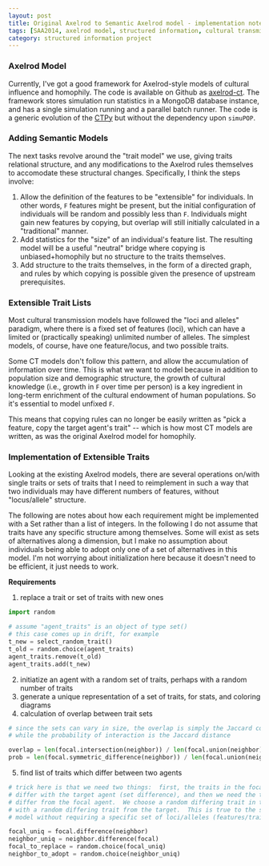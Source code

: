 ```yaml
---
layout: post
title: Original Axelrod to Semantic Axelrod model - implementation notes
tags: [SAA2014, axelrod model, structured information, cultural transmission, experiments,  experiment-semanticaxelrod]
category: structured information project
---
```


### Axelrod Model ###

Currently, I've got a good framework for Axelrod-style models of cultural influence and homophily.  The code is available on Github as [axelrod-ct](https://github.com/mmadsen/axelrod-ct).  The framework stores simulation run statistics in a MongoDB database instance, and has a single simulation running and a parallel batch runner.  The code is a generic evolution of the [CTPy](https://github.com/mmadsen/ctpy) but without the dependency upon `simuPOP`.  

### Adding Semantic Models ###

The next tasks revolve around the "trait model" we use, giving traits relational structure, and any modifications to the Axelrod rules themselves to accomodate these structural changes.  Specifically, I think the steps involve:

1.  Allow the definition of the features to be "extensible" for individuals.  In other words, `F` features might be present, but the initial configuration of individuals will be random and possibly less than `F`.  Individuals might gain new features by copying, but overlap will still initially calculated in a "traditional" manner.  
1.  Add statistics for the "size" of an individual's feature list.  The resulting model will be a useful "neutral" bridge where copying is unbiased+homophily but no structure to the traits themselves.  
1.  Add structure to the traits themselves, in the form of a directed graph, and rules by which copying is possible given the presence of upstream prerequisites.  


### Extensible Trait Lists ###

Most cultural transmission models have followed the "loci and alleles" paradigm, where there is a fixed set of features (loci), which can have a limited or (practically speaking) unlimited number of alleles.  The simplest models, of course, have one feature/locus, and two possible traits.  

Some CT models don't follow this pattern, and allow the accumulation of information over time.  This is what we want to model because in addition to population size and demographic structure, the growth of cultural knowledge (i.e., growth in `F` over time per person) is a key ingredient in long-term enrichment of the cultural endowment of human populations.  So it's essential to model unfixed `F`.  

This means that copying rules can no longer be easily written as "pick a feature, copy the target agent's trait" -- which is how most CT models are written, as was the original Axelrod model for homophily.  

### Implementation of Extensible Traits ###

Looking at the existing Axelrod models, there are several operations on/with single traits or sets of traits that I need to reimplement in such a way that two individuals may have different numbers of features, without "locus/allele" structure. 

The following are notes about how each requirement might be implemented with a Set rather than a list of integers.  In the following I do not assume that traits have any specific structure among themselves.  Some will exist as sets of alternatives along a dimension, but I make no assumption about individuals being able to adopt only one of a set of alternatives in this model.  I'm not worrying about initialization here because it doesn't need to be efficient, it just needs to work.  

**Requirements**

1. replace a trait or set of traits with new ones


```python
import random

# assume "agent_traits" is an object of type set()
# this case comes up in drift, for example
t_new = select_random_trait()
t_old = random.choice(agent_traits)
agent_traits.remove(t_old)
agent_traits.add(t_new)
```

2.  initiatize an agent with a random set of traits, perhaps with a random number of traits
3.  generate a unique representation of a set of traits, for stats, and coloring diagrams
4.  calculation of overlap between trait sets

```python
# since the sets can vary in size, the overlap is simply the Jaccard coefficient
# while the probability of interaction is the Jaccard distance

overlap = len(focal.intersection(neighbor)) / len(focal.union(neighbor))
prob = len(focal.symmetric_difference(neighbor)) / len(focal.union(neighbor))

```

5.  find list of traits which differ between two agents

```python
# trick here is that we need two things:  first, the traits in the focal agent which 
# differ with the target agent (set difference), and then we need the target's traits which 
# differ from the focal agent.  We choose a random differing trait in the focal, to replace
# with a random differing trait from the target.  This is true to the spirit of the Axelrod 
# model without requiring a specific set of loci/alleles (features/traits)

focal_uniq = focal.difference(neighbor)
neighbor_uniq = neighbor.difference(focal)
focal_to_replace = random.choice(focal_uniq)
neighbor_to_adopt = random.choice(neighbor_uniq)

```




